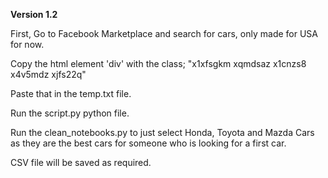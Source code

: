<b>Version 1.2</b>

First, Go to Facebook Marketplace and search for cars, only made for USA for now.  

Copy the html element 'div' with the class; "x1xfsgkm xqmdsaz x1cnzs8 x4v5mdz xjfs22q"  

Paste that in the temp.txt file.  

Run the script.py python file.  

Run the clean_notebooks.py to just select Honda, Toyota and Mazda Cars as they are the best cars for someone who is looking for  a first car.  


CSV file will be saved as required.







